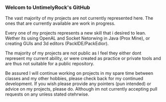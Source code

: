 ### Welcom to UntimelyRock's GitHub

The vast majority of my projects are not currently represented here.
The ones that are currently available are work in progress.

Every one of my projects represents a new skill that i desired to lean. Wether its using OpenAL and Socket Netorwing in Java (Prox Mine),
or creating GUIs and 3d editors (PackIDE/PackEdior). 

The majority of my projects are not public as I feel they either dont represent my current ability, 
or were created as practice or private tools and are thus not suitable for a public repository.

Be assured I will continue working on projects in my spare time between classes and my other hobbies, please check back for my continued development. 
If you wish please provide any pointers (pun intended) or advice on my projects, please do. Although im not currently accepting pull requests on any unless stated otehrwise.
